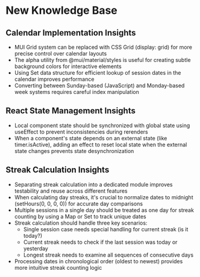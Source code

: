 # New Knowledge Base

## Calendar Implementation Insights

- MUI Grid system can be replaced with CSS Grid (display: grid) for more precise control over calendar layouts
- The alpha utility from @mui/material/styles is useful for creating subtle background colors for interactive elements
- Using Set data structure for efficient lookup of session dates in the calendar improves performance
- Converting between Sunday-based (JavaScript) and Monday-based week systems requires careful index manipulation

## React State Management Insights

- Local component state should be synchronized with global state using useEffect to prevent inconsistencies during rerenders
- When a component's state depends on an external state (like timer.isActive), adding an effect to reset local state when the external state changes prevents state desynchronization

## Streak Calculation Insights

- Separating streak calculation into a dedicated module improves testability and reuse across different features
- When calculating day streaks, it's crucial to normalize dates to midnight (setHours(0, 0, 0, 0)) for accurate day comparisons
- Multiple sessions in a single day should be treated as one day for streak counting by using a Map or Set to track unique dates
- Streak calculation should handle three key scenarios:
  - Single session case needs special handling for current streak (is it today?)
  - Current streak needs to check if the last session was today or yesterday
  - Longest streak needs to examine all sequences of consecutive days
- Processing dates in chronological order (oldest to newest) provides more intuitive streak counting logic
